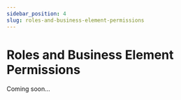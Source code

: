 ```yaml
---
sidebar_position: 4
slug: roles-and-business-element-permissions
---
```


# Roles and Business Element Permissions

Coming soon...
